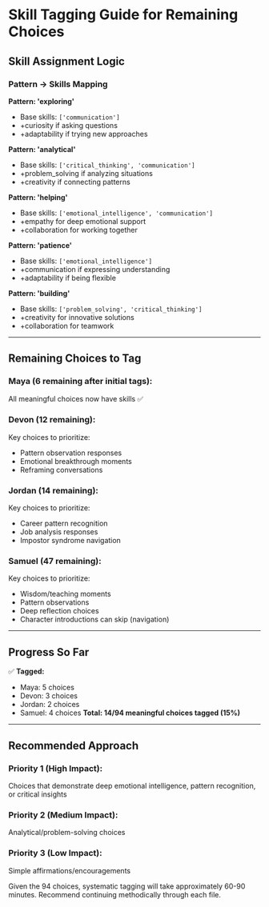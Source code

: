# Skill Tagging Guide for Remaining Choices

## Skill Assignment Logic

### Pattern → Skills Mapping

**Pattern: 'exploring'**
- Base skills: `['communication']`
- +curiosity if asking questions
- +adaptability if trying new approaches

**Pattern: 'analytical'**
- Base skills: `['critical_thinking', 'communication']`
- +problem_solving if analyzing situations
- +creativity if connecting patterns

**Pattern: 'helping'**
- Base skills: `['emotional_intelligence', 'communication']`
- +empathy for deep emotional support
- +collaboration for working together

**Pattern: 'patience'**
- Base skills: `['emotional_intelligence']`
- +communication if expressing understanding
- +adaptability if being flexible

**Pattern: 'building'**
- Base skills: `['problem_solving', 'critical_thinking']`
- +creativity for innovative solutions
- +collaboration for teamwork

---

## Remaining Choices to Tag

### Maya (6 remaining after initial tags):
All meaningful choices now have skills ✅

### Devon (12 remaining):
Key choices to prioritize:
- Pattern observation responses
- Emotional breakthrough moments
- Reframing conversations

### Jordan (14 remaining):
Key choices to prioritize:
- Career pattern recognition
- Job analysis responses
- Impostor syndrome navigation

### Samuel (47 remaining):
Key choices to prioritize:
- Wisdom/teaching moments
- Pattern observations
- Deep reflection choices
- Character introductions can skip (navigation)

---

## Progress So Far

✅ **Tagged:**
- Maya: 5 choices
- Devon: 3 choices
- Jordan: 2 choices
- Samuel: 4 choices
**Total: 14/94 meaningful choices tagged (15%)**

---

## Recommended Approach

### Priority 1 (High Impact):
Choices that demonstrate deep emotional intelligence, pattern recognition, or critical insights

### Priority 2 (Medium Impact):
Analytical/problem-solving choices

### Priority 3 (Low Impact):
Simple affirmations/encouragements

Given the 94 choices, systematic tagging will take approximately 60-90 minutes. Recommend continuing methodically through each file.

